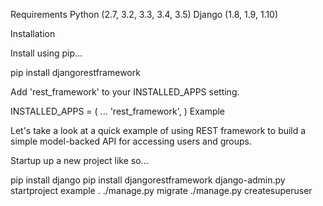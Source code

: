 Requirements
   Python (2.7, 3.2, 3.3, 3.4, 3.5)
   Django (1.8, 1.9, 1.10)

Installation

Install using pip...

pip install djangorestframework

Add 'rest_framework' to your INSTALLED_APPS setting.

INSTALLED_APPS = (
    ...
    'rest_framework',
)
Example

Let's take a look at a quick example of using REST framework to build a simple model-backed API for accessing users and groups.

Startup up a new project like so...

pip install django
pip install djangorestframework
django-admin.py startproject example .
./manage.py migrate
./manage.py createsuperuser

